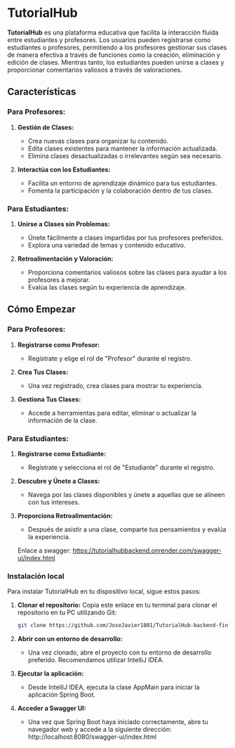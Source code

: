 # TutorialHub

**TutorialHub** es una plataforma educativa que facilita la interacción fluida entre estudiantes y profesores. Los usuarios pueden registrarse como estudiantes o profesores, permitiendo a los profesores gestionar sus clases de manera efectiva a través de funciones como la creación, eliminación y edición de clases. Mientras tanto, los estudiantes pueden unirse a clases y proporcionar comentarios valiosos a través de valoraciones.

## Características

### Para Profesores:

1. **Gestión de Clases:**
   - Crea nuevas clases para organizar tu contenido.
   - Edita clases existentes para mantener la información actualizada.
   - Elimina clases desactualizadas o irrelevantes según sea necesario.

2. **Interactúa con los Estudiantes:**
   - Facilita un entorno de aprendizaje dinámico para tus estudiantes.
   - Fomenta la participación y la colaboración dentro de tus clases.

### Para Estudiantes:

1. **Unirse a Clases sin Problemas:**
   - Únete fácilmente a clases impartidas por tus profesores preferidos.
   - Explora una variedad de temas y contenido educativo.

2. **Retroalimentación y Valoración:**
   - Proporciona comentarios valiosos sobre las clases para ayudar a los profesores a mejorar.
   - Evalúa las clases según tu experiencia de aprendizaje.

## Cómo Empezar

### Para Profesores:

1. **Registrarse como Profesor:**
   - Regístrate y elige el rol de "Profesor" durante el registro.

2. **Crea Tus Clases:**
   - Una vez registrado, crea clases para mostrar tu experiencia.

3. **Gestiona Tus Clases:**
   - Accede a herramientas para editar, eliminar o actualizar la información de la clase.

### Para Estudiantes:

1. **Registrarse como Estudiante:**
   - Regístrate y selecciona el rol de "Estudiante" durante el registro.

2. **Descubre y Únete a Clases:**
   - Navega por las clases disponibles y únete a aquellas que se alineen con tus intereses.

3. **Proporciona Retroalimentación:**
   - Después de asistir a una clase, comparte tus pensamientos y evalúa la experiencia.
  
   Enlace a swagger: https://tutorialhubbackend.onrender.com/swagger-ui/index.html

### Instalación local

Para instalar TutorialHub en tu dispositivo local, sigue estos pasos:

1. **Clonar el repositorio:** Copia este enlace en tu terminal para clonar el repositorio en tu PC utilizando Git:
   ```bash
   git clone https://github.com/JoseJavier1801/TutorialHub-backend-final.git.
   
2. **Abrir con un entorno de desarrollo:**
   -  Una vez clonado, abre el proyecto con tu entorno de desarrollo preferido. Recomendamos utilizar IntelliJ IDEA.
  
3. **Ejecutar la aplicación:**
   - Desde IntelliJ IDEA, ejecuta la clase AppMain para iniciar la aplicación Spring Boot.
  
4. **Acceder a Swagger UI:**
   - Una vez que Spring Boot haya iniciado correctamente, abre tu navegador web y accede a la siguiente dirección:  http://localhost:8080/swagger-ui/index.html




   


